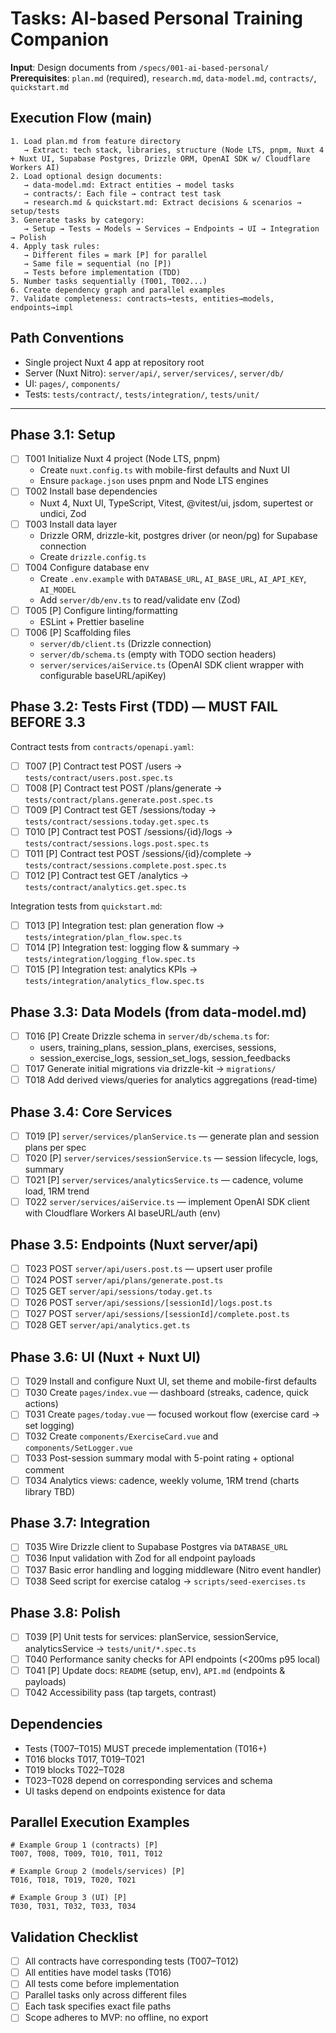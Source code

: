 # Tasks: AI-based Personal Training Companion

**Input**: Design documents from `/specs/001-ai-based-personal/`
**Prerequisites**: `plan.md` (required), `research.md`, `data-model.md`, `contracts/`, `quickstart.md`

## Execution Flow (main)
```
1. Load plan.md from feature directory
   → Extract: tech stack, libraries, structure (Node LTS, pnpm, Nuxt 4 + Nuxt UI, Supabase Postgres, Drizzle ORM, OpenAI SDK w/ Cloudflare Workers AI)
2. Load optional design documents:
   → data-model.md: Extract entities → model tasks
   → contracts/: Each file → contract test task
   → research.md & quickstart.md: Extract decisions & scenarios → setup/tests
3. Generate tasks by category:
   → Setup → Tests → Models → Services → Endpoints → UI → Integration → Polish
4. Apply task rules:
   → Different files = mark [P] for parallel
   → Same file = sequential (no [P])
   → Tests before implementation (TDD)
5. Number tasks sequentially (T001, T002...)
6. Create dependency graph and parallel examples
7. Validate completeness: contracts→tests, entities→models, endpoints→impl
```

## Path Conventions
- Single project Nuxt 4 app at repository root
- Server (Nuxt Nitro): `server/api/`, `server/services/`, `server/db/`
- UI: `pages/`, `components/`
- Tests: `tests/contract/`, `tests/integration/`, `tests/unit/`

---

## Phase 3.1: Setup
- [ ] T001 Initialize Nuxt 4 project (Node LTS, pnpm)
  - Create `nuxt.config.ts` with mobile-first defaults and Nuxt UI
  - Ensure `package.json` uses pnpm and Node LTS engines
- [ ] T002 Install base dependencies
  - Nuxt 4, Nuxt UI, TypeScript, Vitest, @vitest/ui, jsdom, supertest or undici, Zod
- [ ] T003 Install data layer
  - Drizzle ORM, drizzle-kit, postgres driver (or neon/pg) for Supabase connection
  - Create `drizzle.config.ts`
- [ ] T004 Configure database env
  - Create `.env.example` with `DATABASE_URL`, `AI_BASE_URL`, `AI_API_KEY`, `AI_MODEL`
  - Add `server/db/env.ts` to read/validate env (Zod)
- [ ] T005 [P] Configure linting/formatting
  - ESLint + Prettier baseline
- [ ] T006 [P] Scaffolding files
  - `server/db/client.ts` (Drizzle connection)
  - `server/db/schema.ts` (empty with TODO section headers)
  - `server/services/aiService.ts` (OpenAI SDK client wrapper with configurable baseURL/apiKey)

## Phase 3.2: Tests First (TDD) — MUST FAIL BEFORE 3.3
Contract tests from `contracts/openapi.yaml`:
- [ ] T007 [P] Contract test POST /users → `tests/contract/users.post.spec.ts`
- [ ] T008 [P] Contract test POST /plans/generate → `tests/contract/plans.generate.post.spec.ts`
- [ ] T009 [P] Contract test GET /sessions/today → `tests/contract/sessions.today.get.spec.ts`
- [ ] T010 [P] Contract test POST /sessions/{id}/logs → `tests/contract/sessions.logs.post.spec.ts`
- [ ] T011 [P] Contract test POST /sessions/{id}/complete → `tests/contract/sessions.complete.post.spec.ts`
- [ ] T012 [P] Contract test GET /analytics → `tests/contract/analytics.get.spec.ts`

Integration tests from `quickstart.md`:
- [ ] T013 [P] Integration test: plan generation flow → `tests/integration/plan_flow.spec.ts`
- [ ] T014 [P] Integration test: logging flow & summary → `tests/integration/logging_flow.spec.ts`
- [ ] T015 [P] Integration test: analytics KPIs → `tests/integration/analytics_flow.spec.ts`

## Phase 3.3: Data Models (from data-model.md)
- [ ] T016 [P] Create Drizzle schema in `server/db/schema.ts` for:
  - users, training_plans, session_plans, exercises, sessions,
  - session_exercise_logs, session_set_logs, session_feedbacks
- [ ] T017 Generate initial migrations via drizzle-kit → `migrations/`
- [ ] T018 Add derived views/queries for analytics aggregations (read-time)

## Phase 3.4: Core Services
- [ ] T019 [P] `server/services/planService.ts` — generate plan and session plans per spec
- [ ] T020 [P] `server/services/sessionService.ts` — session lifecycle, logs, summary
- [ ] T021 [P] `server/services/analyticsService.ts` — cadence, volume load, 1RM trend
- [ ] T022 `server/services/aiService.ts` — implement OpenAI SDK client with Cloudflare Workers AI baseURL/auth (env)

## Phase 3.5: Endpoints (Nuxt server/api)
- [ ] T023 POST `server/api/users.post.ts` — upsert user profile
- [ ] T024 POST `server/api/plans/generate.post.ts`
- [ ] T025 GET `server/api/sessions/today.get.ts`
- [ ] T026 POST `server/api/sessions/[sessionId]/logs.post.ts`
- [ ] T027 POST `server/api/sessions/[sessionId]/complete.post.ts`
- [ ] T028 GET `server/api/analytics.get.ts`

## Phase 3.6: UI (Nuxt + Nuxt UI)
- [ ] T029 Install and configure Nuxt UI, set theme and mobile-first defaults
- [ ] T030 Create `pages/index.vue` — dashboard (streaks, cadence, quick actions)
- [ ] T031 Create `pages/today.vue` — focused workout flow (exercise card → set logging)
- [ ] T032 Create `components/ExerciseCard.vue` and `components/SetLogger.vue`
- [ ] T033 Post-session summary modal with 5-point rating + optional comment
- [ ] T034 Analytics views: cadence, weekly volume, 1RM trend (charts library TBD)

## Phase 3.7: Integration
- [ ] T035 Wire Drizzle client to Supabase Postgres via `DATABASE_URL`
- [ ] T036 Input validation with Zod for all endpoint payloads
- [ ] T037 Basic error handling and logging middleware (Nitro event handler)
- [ ] T038 Seed script for exercise catalog → `scripts/seed-exercises.ts`

## Phase 3.8: Polish
- [ ] T039 [P] Unit tests for services: planService, sessionService, analyticsService → `tests/unit/*.spec.ts`
- [ ] T040 Performance sanity checks for API endpoints (<200ms p95 local)
- [ ] T041 [P] Update docs: `README` (setup, env), `API.md` (endpoints & payloads)
- [ ] T042 Accessibility pass (tap targets, contrast)

## Dependencies
- Tests (T007–T015) MUST precede implementation (T016+)
- T016 blocks T017, T019–T021
- T019 blocks T022–T028
- T023–T028 depend on corresponding services and schema
- UI tasks depend on endpoints existence for data

## Parallel Execution Examples
```
# Example Group 1 (contracts) [P]
T007, T008, T009, T010, T011, T012

# Example Group 2 (models/services) [P]
T016, T018, T019, T020, T021

# Example Group 3 (UI) [P]
T030, T031, T032, T033, T034
```

## Validation Checklist
- [ ] All contracts have corresponding tests (T007–T012)
- [ ] All entities have model tasks (T016)
- [ ] All tests come before implementation
- [ ] Parallel tasks only across different files
- [ ] Each task specifies exact file paths
- [ ] Scope adheres to MVP: no offline, no export
